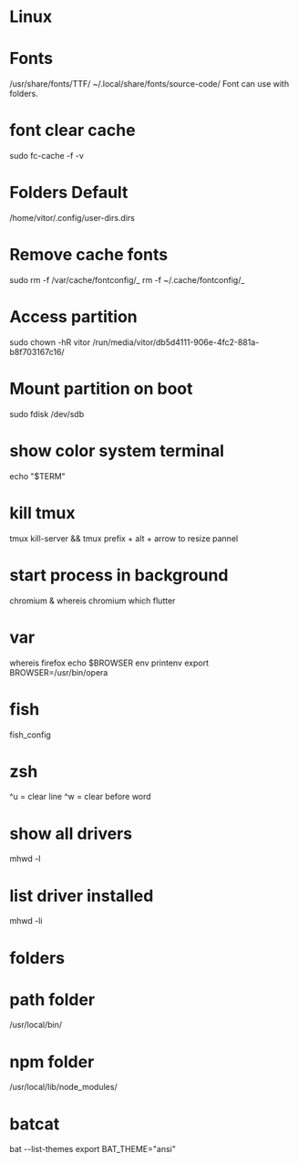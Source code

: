 # Linux


# Fonts

/usr/share/fonts/TTF/
~/.local/share/fonts/source-code/
Font can use with folders.

# font clear cache

sudo fc-cache -f -v

# Folders Default

/home/vitor/.config/user-dirs.dirs

# Remove cache fonts

sudo rm -f /var/cache/fontconfig/_
rm -f ~/.cache/fontconfig/_

# Access partition

sudo chown -hR vitor /run/media/vitor/db5d4111-906e-4fc2-881a-b8f703167c16/

# Mount partition on boot

sudo fdisk /dev/sdb

# show color system terminal

echo "$TERM"

# kill tmux

tmux kill-server && tmux
prefix + alt + arrow to resize pannel

# start process in background

chromium &
whereis chromium
which flutter

# var

whereis firefox
echo $BROWSER
env
printenv
export BROWSER=/usr/bin/opera

# fish

fish_config

# zsh

^u = clear line
^w = clear before word

# show all drivers

mhwd -l

# list driver installed

mhwd -li

# folders

# path folder

/usr/local/bin/

# npm folder

/usr/local/lib/node_modules/

# batcat

bat --list-themes
export BAT_THEME="ansi"

